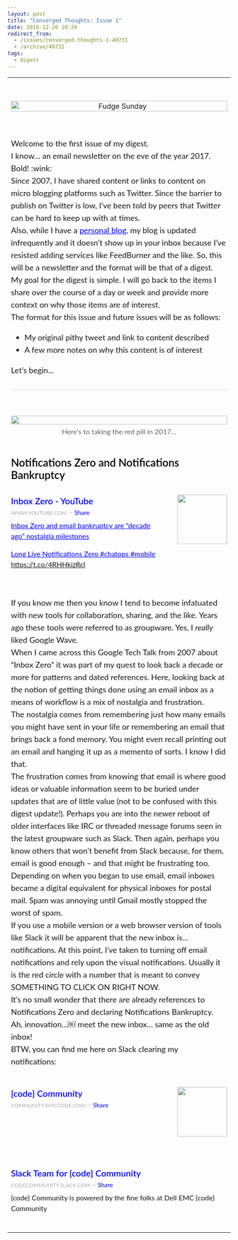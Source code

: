 ```yaml
---
layout: post
title: "Converged Thoughts: Issue 1"
date: 2016-12-26 10:24
redirect_from:
  - /issues/converged-thoughts-1-40731
  - /archive/40731
tags:
  - digest
---
```


<table align='center' border='0' cellpadding='0' cellspacing='0'>
<tr>
<td align='center' style='padding-bottom: 28px;' valign='top'>&nbsp;</td>
</tr>
<tr>
<td align='center' style='padding-bottom: 56px;' valign='top'>
<a href="http://digests.fudgesunday.com/?utm_campaign=Issue&amp;utm_content=profileimage&amp;utm_medium=email&amp;utm_source=Fudge+Sunday"><img alt="Fudge Sunday" style="display: block; width: 100%; border: 0; outline: none;" width="600" src="https://s3.amazonaws.com/revue/profile_covers/images/000/000/668/cover/fudgesunday.png?1555458156" />
</a></td>
</tr>
<tr>
<td align='left' class='description' style='padding-bottom: 28px;' valign='top'>
<span style='font-family: "lato", "Helvetica Neue", Helvetica, Arial, sans-serif; font-size: 18px; line-height: 28px;display: block; margin: 0; margin-bottom: 0;'><div style="margin: 0;" class="revue-p">Welcome to the first issue of my digest.<br>
</div><div style="margin: 0;" class="revue-p">I know… an email newsletter on the eve of the year 2017. Bold! :wink:</div><div style="margin: 0;" class="revue-p">Since 2007, I have shared content or links to content on micro blogging platforms such as Twitter. Since the barrier to publish on Twitter is low, I’ve been told by peers that Twitter can be hard to keep up with at times. </div><div style="margin: 0;" class="revue-p">Also, while I have a <a href="http://jaycuthrell.com/blog?utm_campaign=Fudge%20Sunday&amp;utm_medium=email&amp;utm_source=Revue%20newsletter" style="color: #00F;text-decoration:underline;" target="_blank">personal blog</a>, my blog is updated infrequently and it doesn’t show up in your inbox because I’ve resisted adding services like FeedBurner and the like. So, this will be a newsletter and the format will be that of a digest.</div><div style="margin: 0;" class="revue-p">My goal for the digest is simple. I will go back to the items I share over the course of a day or week and provide more context on why those items are of interest.<br>
</div><div style="margin: 0;" class="revue-p">The format for this issue and future issues will be as follows:</div><ul>
<li style="Margin: 0;mso-special-format:bullet;">My original pithy tweet and link to content described<br>
</li>
<li style="Margin: 0;mso-special-format:bullet;">A few more notes on why this content is of interest<br>
</li>
</ul><div style="margin: 0;" class="revue-p">Let’s begin…</div>
</span>
</td>
</tr>
<tr>
<td align='center' style='padding-bottom: 56px;' valign='top'>
<hr style='border: 0; background-color: #d8d8d8; margin: 0; margin-bottom: 0; height: 1px;'>
</td>
</tr>
<tr>
<td align='center' style='padding-bottom: 42px;' valign='top'>
<img src='https://s3.amazonaws.com/revue/items/images/001/657/735/mail/Screenshot_from_2016-09-15_10-18-08.png?1483031870' style='display: block; width: 100%;'>
<div style='font-family: "lato", "Helvetica Neue", Helvetica, Arial, sans-serif; display: block; text-align: center; font-size: 16px; line-height: 24px; display: block; margin: 0; margin-bottom: 0; margin-top: 4px; color: #666;'>Here's to taking the red pill in 2017... </div>
</td>
</tr>
<tr>
<td align='left' style='padding-bottom: 28px;' valign='top'>
<div class='item-header' style='font-family: "lato", "Helvetica Neue", Helvetica, Arial, sans-serif; display: block; font-weight: 600; font-size: 24px; line-height: 28px; margin: 0; margin-bottom: 0; color: #000;'>Notifications Zero and Notifications Bankruptcy</div>
</td>
</tr>
<tr>
<td align='left' style='padding-bottom: 42px;' valign='top'>
<a target="_blank" style="text-decoration: none;" href="https://www.youtube.com/watch?utm_campaign=Fudge%20Sunday&amp;utm_medium=email&amp;utm_source=Revue%20newsletter&amp;v=z9UjeTMb3Yk"><img width="112" height="112" style="padding-bottom: 24px;padding-left: 28px;" alt="" align="right" src="https://s3.amazonaws.com/revue/items/images/001/654/687/thumb/hqdefault.jpg?1482865320" />
</a><span class='item-link-title' style='font-family: "lato", "Helvetica Neue", Helvetica, Arial, sans-serif; display: block; font-weight: 600; font-size: 20px; line-height: 28px; margin: 0; margin-bottom: 0;'><a target="_blank" style="color: #00F; text-decoration: none;" href="https://www.youtube.com/watch?utm_campaign=Fudge%20Sunday&amp;utm_medium=email&amp;utm_source=Revue%20newsletter&amp;v=z9UjeTMb3Yk">Inbox Zero - YouTube</a></span>
<div class='domain' style='font-family: "lato", "Helvetica Neue", Helvetica, Arial, sans-serif; display: block; line-height: 24px; margin: 0; margin-bottom: 0; color: #A7ADB5; text-decoration: none !important;'>
<a target="_blank" style="color: #A7ADB5; text-decoration: none; text-transform: uppercase; font-size: 12px;" href="http://rev.vu/beY5R?utm_campaign=Issue&amp;utm_content=domain&amp;utm_medium=email&amp;utm_source=Fudge+Sunday">www.youtube.com</a>
&ndash;
<a target="_blank" style="color: #00F; font-size: 14px; text-decoration: none;" href="http://rev.vu/beY5R?utm_campaign=Issue&amp;utm_content=share&amp;utm_medium=email&amp;utm_source=Fudge+Sunday">Share</a>
</div>
<div class='item-link-description' style='font-family: "lato", "Helvetica Neue", Helvetica, Arial, sans-serif; font-size: 16px; line-height: 24px; display: block; margin: 0; margin-bottom: 0; margin-top: 4px;'><div style="margin: 0;" class="revue-p"><a href="https://twitter.com/JayCuthrell/status/813130283880947713?utm_campaign=Fudge%20Sunday&amp;utm_medium=email&amp;utm_source=Revue%20newsletter" style="color: #00F;text-decoration:underline;" target="_blank">Inbox Zero and email bankruptcy are “decade ago” nostalgia milestones

Long Live Notifications Zero
#chatops #mobile
https://t.co/4RHHkizRcI</a></div>
</div>

</td>
</tr>
<tr>
<td align='left' style='padding-bottom: 42px;' valign='top'>
<div class='item-text' style='font-family: "lato", "Helvetica Neue", Helvetica, Arial, sans-serif; font-size: 18px; line-height: 28px;display: block; margin: 0; margin-bottom: 0;'><div style="margin: 0;" class="revue-p">If you know me then you know I tend to become infatuated with new tools for collaboration, sharing, and the like. Years ago these tools were referred to as groupware. Yes, I <i>really</i> liked Google Wave.</div><div style="margin: 0;" class="revue-p">When I came across this Google Tech Talk from 2007 about “Inbox Zero” it was part of my quest to look back a decade or more for patterns and dated references. Here, looking back at the notion of getting things done using an email inbox as a means of workflow is a mix of nostalgia and frustration.</div><div style="margin: 0;" class="revue-p">The nostalgia comes from remembering just how many emails you might have sent in your life or remembering an email that brings back a fond memory. You might even recall printing out an email and hanging it up as a memento of sorts. I know I did that.</div><div style="margin: 0;" class="revue-p">The frustration comes from knowing that email is where good ideas or valuable information seem to be buried under updates that are of little value (not to be confused with this digest update!). Perhaps you are into the newer reboot of older interfaces like IRC or threaded message forums seen in the latest groupware such as Slack. Then again, perhaps you know others that won’t benefit from Slack because, for them, email is good enough – and that might be frustrating too.</div><div style="margin: 0;" class="revue-p">Depending on when you began to use email, email inboxes became a digital equivalent for physical inboxes for postal mail. Spam was annoying until Gmail mostly stopped the worst of spam.</div><div style="margin: 0;" class="revue-p">If you use a mobile version or a web browser version of tools like Slack it will be apparent that the new inbox is… notifications. At this point, I’ve taken to turning off email notifications and rely upon the visual notifications. Usually it is the red circle with a number that is meant to convey SOMETHING TO CLICK ON RIGHT NOW.</div><div style="margin: 0;" class="revue-p">It’s no small wonder that there are already references to Notifications Zero and declaring Notifications Bankruptcy.</div><div style="margin: 0;" class="revue-p">Ah, innovation…￼ meet the new inbox… same as the old inbox!</div><div style="margin: 0;" class="revue-p">BTW, you can find me here on Slack clearing my notifications: </div>
</div>
</td>
</tr>
<tr>
<td align='left' style='padding-bottom: 42px;' valign='top'>
<a target="_blank" style="text-decoration: none;" href="http://community.emccode.com/?utm_campaign=Fudge%20Sunday&amp;utm_medium=email&amp;utm_source=Revue%20newsletter"><img width="112" height="112" style="padding-bottom: 24px;padding-left: 28px;" alt="" align="right" src="https://s3.amazonaws.com/revue/items/images/001/657/794/thumb/binary_code.jpg?1483033006" />
</a><span class='item-link-title' style='font-family: "lato", "Helvetica Neue", Helvetica, Arial, sans-serif; display: block; font-weight: 600; font-size: 20px; line-height: 28px; margin: 0; margin-bottom: 0;'><a target="_blank" style="color: #00F; text-decoration: none;" href="http://community.emccode.com/?utm_campaign=Fudge%20Sunday&amp;utm_medium=email&amp;utm_source=Revue%20newsletter">{code} Community</a></span>
<div class='domain' style='font-family: "lato", "Helvetica Neue", Helvetica, Arial, sans-serif; display: block; line-height: 24px; margin: 0; margin-bottom: 0; color: #A7ADB5; text-decoration: none !important;'>
<a target="_blank" style="color: #A7ADB5; text-decoration: none; text-transform: uppercase; font-size: 12px;" href="http://rev.vu/M96y5?utm_campaign=Issue&amp;utm_content=domain&amp;utm_medium=email&amp;utm_source=Fudge+Sunday">community.emccode.com</a>
&ndash;
<a target="_blank" style="color: #00F; font-size: 14px; text-decoration: none;" href="http://rev.vu/M96y5?utm_campaign=Issue&amp;utm_content=share&amp;utm_medium=email&amp;utm_source=Fudge+Sunday">Share</a>
</div>

</td>
</tr>
<tr>
<td align='left' style='padding-bottom: 42px;' valign='top'>
<span class='item-link-title' style='font-family: "lato", "Helvetica Neue", Helvetica, Arial, sans-serif; display: block; font-weight: 600; font-size: 20px; line-height: 28px; margin: 0; margin-bottom: 0;'><a target="_blank" style="color: #00F; text-decoration: none;" href="https://codecommunity.slack.com/?utm_campaign=Fudge%20Sunday&amp;utm_medium=email&amp;utm_source=Revue%20newsletter">Slack Team for {code} Community</a></span>
<div class='domain' style='font-family: "lato", "Helvetica Neue", Helvetica, Arial, sans-serif; display: block; line-height: 24px; margin: 0; margin-bottom: 0; color: #A7ADB5; text-decoration: none !important;'>
<a target="_blank" style="color: #A7ADB5; text-decoration: none; text-transform: uppercase; font-size: 12px;" href="http://rev.vu/9OxQo?utm_campaign=Issue&amp;utm_content=domain&amp;utm_medium=email&amp;utm_source=Fudge+Sunday">codecommunity.slack.com</a>
&ndash;
<a target="_blank" style="color: #00F; font-size: 14px; text-decoration: none;" href="http://rev.vu/9OxQo?utm_campaign=Issue&amp;utm_content=share&amp;utm_medium=email&amp;utm_source=Fudge+Sunday">Share</a>
</div>
<div class='item-link-description' style='font-family: "lato", "Helvetica Neue", Helvetica, Arial, sans-serif; font-size: 16px; line-height: 24px; display: block; margin: 0; margin-bottom: 0; margin-top: 4px;'><div style="margin: 0;" class="revue-p">{code} Community is powered by the fine folks at Dell EMC {code} Community</div>
</div>

</td>
</tr>
</table>
